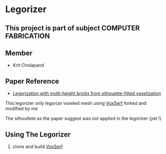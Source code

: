# Legorizer

## This project is part of subject COMPUTER FABRICATION


## Member 
- Krit Cholapand 

## Paper Reference
- [Legorization with multi-height bricks from silhouette-fitted voxelization](https://dl.acm.org/doi/10.1145/3095140.3095180)

This legorizer only legorize voxeled mesh using [VoxSerf](https://github.com/flapperz/VoxSurf) forked and modified by me

The silhoullete as the paper suggest was not applied in the legorizer (yet !)

## Using The Legorizer
1. clone and build [VoxSerf](https://github.com/flapperz/VoxSurf)
